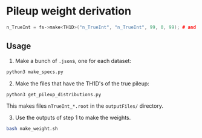 # Pileup weight derivation

```cpp
n_TrueInt = fs->make<TH1D>("n_TrueInt", "n_TrueInt", 99, 0, 99); # and just fill per event
```

## Usage

1. Make a bunch of `.json`s, one for each dataset:
```bash
python3 make_specs.py
```
2. Make the files that have the TH1D's of the true pileup:
```bash
python3 get_pileup_distributions.py
```
This makes files `nTrueInt_*.root` in the `outputFiles/` directory.

3. Use the outputs of step 1 to make the weights.
```bash
bash make_weight.sh
```